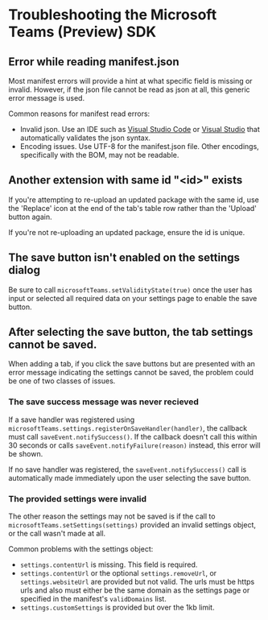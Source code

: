 # Troubleshooting the Microsoft Teams (Preview) SDK

## Error while reading manifest.json
Most manifest errors will provide a hint at what specific field is missing or invalid. However, if the json file cannot be read as json at all, this generic error message is used.

Common reasons for manifest read errors:

* Invalid json. Use an IDE such as [Visual Studio Code](https://code.visualstudio.com) or [Visual Studio](https://www.visualstudio.com/vs/) that automatically validates the json syntax.
* Encoding issues. Use UTF-8 for the manifest.json file. Other encodings, specifically with the BOM, may not be readable.

## Another extension with same id "&lt;id&gt;" exists
If you're attempting to re-upload an updated package with the same id, use the 'Replace' icon at the end of the tab's table row rather than the 'Upload' button again.

If you're not re-uploading an updated package, ensure the id is unique.

## The save button isn't enabled on the settings dialog
Be sure to call `microsoftTeams.setValidityState(true)` once the user has input or selected all required data on your settings page to enable the save button.

## After selecting the save button, the tab settings cannot be saved.
When adding a tab, if you click the save buttons but are presented with an error message indicating the settings cannot be saved, the problem could be one of two classes of issues.

### The save success message was never recieved
If a save handler was registered using `microsoftTeams.settings.registerOnSaveHandler(handler)`, the callback must call `saveEvent.notifySuccess()`. If the callback doesn't call this within 30 seconds or calls `saveEvent.notifyFailure(reason)` instead, this error will be shown.

If no save handler was registered, the `saveEvent.notifySuccess()` call is automatically made immediately upon the user selecting the save button.

### The provided settings were invalid
The other reason the settings may not be saved is if the call to `microsoftTeams.setSettings(settings)` provided an invalid settings object, or the call wasn't made at all.

Common problems with the settings object:

* `settings.contentUrl` is missing. This field is required.
* `settings.contentUrl` or the optional `settings.removeUrl`, or `settings.websiteUrl` are provided but not valid. The urls must be https urls and also must either be the same domain as the settings page or specified in the manifest's `validDomains` list.
* `settings.customSettings` is provided but over the 1kb limit.